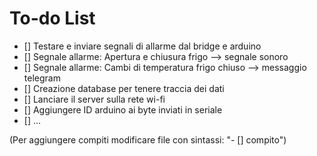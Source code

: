 # To-do List 
- [] Testare e inviare segnali di allarme dal bridge e arduino
- [] Segnale allarme: Apertura e chiusura frigo --> segnale sonoro
- [] Segnale allarme: Cambi di temperatura frigo chiuso --> messaggio telegram
- [] Creazione database per tenere traccia dei dati
- [] Lanciare il server sulla rete wi-fi
- [] Aggiungere ID arduino ai byte inviati in seriale
- [] ...


(Per aggiungere compiti modificare file con sintassi: "- [] compito") 
